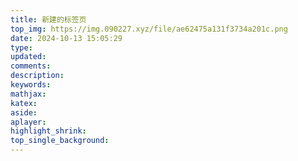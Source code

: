 ```yaml
---
title: 新建的标签页
top_img: https://img.090227.xyz/file/ae62475a131f3734a201c.png
date: 2024-10-13 15:05:29
type:
updated:
comments:
description:
keywords:
mathjax:
katex:
aside:
aplayer:
highlight_shrink:
top_single_background:
---
```

